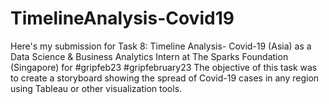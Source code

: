 # TimelineAnalysis-Covid19
Here's my submission for Task 8: Timeline Analysis- Covid-19 (Asia) as a Data Science &amp; Business Analytics Intern at The Sparks Foundation (Singapore) for #gripfeb23 #gripfebruary23  The objective of this task was to create a storyboard showing the spread of Covid-19 cases in any region using Tableau or other visualization tools.
